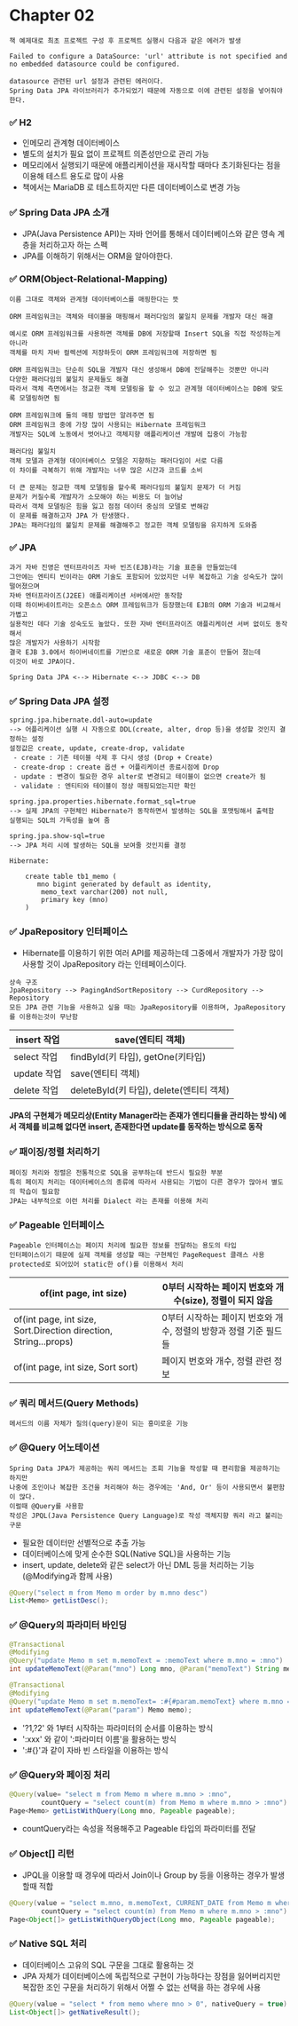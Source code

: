 # Chapter 02 
```
책 예제대로 최초 프로젝트 구성 후 프로젝트 실행시 다음과 같은 에러가 발생

Failed to configure a DataSource: 'url' attribute is not specified and no embedded datasource could be configured.

datasource 관련된 url 설정과 관련된 에러이다.
Spring Data JPA 라이브러리가 추가되었기 때문에 자동으로 이에 관련된 설정을 넣어줘야 한다. 
```
###  ✅ H2
+ 인메모리 관계형 데이터베이스
+ 별도의 설치가 필요 없이 프로젝트 의존성만으로 관리 가능
+ 메모리에서 실행되기 때문에 애플리케이션을 재시작할 때마다 초기화된다는 점을 이용해 테스트 용도로 많이 사용
+ 책에서는 MariaDB 로 테스트하지만 다른 데이터베이스로 변경 가능

###  ✅ Spring Data JPA 소개
+ JPA(Java Persistence API)는 자바 언어를 통해서 데이터베이스와 같은 영속 계층을 처리하고자 하는 스펙
+ JPA를 이해하기 위해서는 ORM을 알아야한다.

###  ✅ ORM(Object-Relational-Mapping)
```
이름 그대로 객체와 관계형 데이터베이스를 매핑한다는 뜻

ORM 프레임워크는 객체와 테이블을 매핑해서 패러다임의 불일치 문제를 개발자 대신 해결

예시로 ORM 프레임워크를 사용하면 객체를 DB에 저장할때 Insert SQL을 직접 작성하는게 아니라 
객체를 마치 자바 컬렉션에 저장하듯이 ORM 프레임워크에 저장하면 됨

ORM 프레임워크는 단순히 SQL을 개발자 대신 생성해서 DB에 전달해주는 것뿐만 아니라
다양한 패러다임의 불일치 문제들도 해결
따라서 객체 측면에서는 정교한 객체 모델링을 할 수 있고 관계형 데이터베이스는 DB에 맞도록 모델링하면 됨

ORM 프레임워크에 둘의 매핑 방법만 알려주면 됨
ORM 프레임워크 중에 가장 많이 사용되는 Hibernate 프레임워크
개발자는 SQL에 노동에서 벗어나고 객체지향 애플리케이션 개발에 집중이 가능함
```
```
패러다임 불일치
객체 모델과 관계형 데이터베이스 모델은 지향하는 패러다임이 서로 다름
이 차이를 극복하기 위해 개발자는 너무 많은 시간과 코드를 소비

더 큰 문제는 정교한 객체 모델링을 할수록 패러다임의 불일치 문제가 더 커짐
문제가 커질수록 개발자가 소모해야 하는 비용도 더 늘어남
따라서 객체 모델링은 힘을 잃고 점점 데이터 중심의 모델로 변해감
이 문제를 해결하고자 JPA 가 탄생했다.
JPA는 패러다임의 불일치 문제를 해결해주고 정교한 객체 모델링을 유지하게 도와줌
```
###  ✅ JPA
```
과거 자바 진영은 엔터프라이즈 자바 빈즈(EJB)라는 기술 표준을 만들었는데
그안에는 엔티티 빈이라는 ORM 기술도 포함되어 있었지만 너무 복잡하고 기술 성숙도가 많이 떨어졌으며
자바 엔터프라이즈(J2EE) 애플리케이션 서버에서만 동작함
이때 하이버네이트라는 오픈소스 ORM 프레임워크가 등장했는데 EJB의 ORM 기술과 비교해서 가볍고
실용적인 데다 기술 성숙도도 높았다. 또한 자바 엔터프라이즈 애플리케이션 서버 없이도 동작해서
많은 개발자가 사용하기 시작함
결국 EJB 3.0에서 하이버네이트를 기반으로 새로운 ORM 기술 표준이 만들어 졌는데
이것이 바로 JPA이다.

Spring Data JPA <--> Hibernate <--> JDBC <--> DB

```

###  ✅ Spring Data JPA 설정 
```
spring.jpa.hibernate.ddl-auto=update  
--> 어플리케이션 실행 시 자동으로 DDL(create, alter, drop 등)을 생성할 것인지 결정하는 설정
설정값은 create, update, create-drop, validate
 - create : 기존 테이블 삭제 후 다시 생성 (Drop + Create)
 - create-drop : create 옵션 + 어플리케이션 종료시점에 Drop
 - update : 변경이 필요한 경우 alter로 변경되고 테이블이 없으면 create가 됨
 - validate : 엔티티와 테이블이 정상 매핑되었는지만 확인 

spring.jpa.properties.hibernate.format_sql=true
--> 실제 JPA의 구현체인 Hibernate가 동작하면서 발생하는 SQL을 포맷팅해서 출력함
실행되는 SQL의 가독성을 높여 줌

spring.jpa.show-sql=true
--> JPA 처리 시에 발생하는 SQL을 보여줄 것인지를 결정

Hibernate: 
    
    create table tb1_memo (
       mno bigint generated by default as identity,
        memo_text varchar(200) not null,
        primary key (mno)
    )

```

###  ✅ JpaRepository 인터페이스
+ Hibernate를 이용하기 위한 여러 API를 제공하는데 그중에서 개발자가 가장 많이 사용할 것이 JpaRepository 라는 인테페이스이다.
```
상속 구조
JpaRepository --> PagingAndSortRepository --> CurdRepository --> Repository
모든 JPA 관련 기능을 사용하고 싶을 때는 JpaRepository를 이용하며, JpaRepository 를 이용하는것이 무난함
```

| insert 작업 | save(엔티티 객체)                     |   
|-----------|----------------------------------|
| select 작업 | findById(키 타입), getOne(키타입)      |
| update 작업 | save(엔티티 객체)                     |
| delete 작업 | deleteById(키 타입), delete(엔티티 객체) |

#### JPA의 구현체가 메모리상(Entity Manager라는 존재가 엔티디들을 관리하는 방식) 에서 객체를 비교해 없다면 insert, 존재한다면 update를 동작하는 방식으로 동작


###  ✅ 패이징/정렬 처리하기
```
페이징 처리와 정렬은 전통적으로 SQL을 공부하는데 반드시 필요한 부분
특히 페이지 처리는 데이터베이스의 종류에 따라서 사용되는 기법이 다른 경우가 많아서 별도의 학습이 필요함
JPA는 내부적으로 이런 처리를 Dialect 라는 존재를 이용해 처리
```

###  ✅ Pageable 인터페이스
```
Pageable 인터페이스는 페이지 처리에 필요한 정보를 전달하는 용도의 타입
인터페이스이기 때문에 실제 객체를 생성할 때는 구현체인 PageRequest 클래스 사용
protected로 되어있어 static한 of()를 이용해서 처리
```
| of(int page, int size)                                           | 0부터 시작하는 페이지 번호와 개수(size), 정렬이 되지 않음   |  
|------------------------------------------------------------------|----------------------------------------|
| of(int page, int size, Sort.Direction direction, String...props) | 0부터 시작하는 페이지 번호와 개수, 정렬의 방향과 정렬 기준 필드들 |
| of(int page, int size, Sort sort)                                | 페이지 번호와 개수, 정렬 관련 정보                   |

###  ✅ 쿼리 메서드(Query Methods)
```
메서드의 이름 자체가 질의(query)문이 되는 흥미로운 기능
```

###  ✅ @Query 어노테이션
```
Spring Data JPA가 제공하는 쿼리 메서드는 조회 기능을 작성할 때 편리함을 제공하기는 하지만 
나중에 조인이나 복잡한 조건을 처리해야 하는 경우에는 'And, Or' 등이 사용되면서 불편함이 많다.
이럴때 @Query를 사용함
작성은 JPQL(Java Persistence Query Language)로 작성 객체지향 쿼리 라고 불리는 구문
```
+ 필요한 데이터만 선별적으로 추출 가능
+ 데이터베이스에 맞게 순수한 SQL(Native SQL)을 사용하는 기능
+ insert, update, delete와 같은 select가 아닌 DML 등을 처리하는 기능(@Modifying과 함께 사용)

``` java
@Query("select m from Memo m order by m.mno desc")
List<Memo> getListDesc();
```

###  ✅ @Query의 파라미터 바인딩
``` java
@Transactional
@Modifying
@Query("update Memo m set m.memoText = :memoText where m.mno = :mno")
int updateMemoText(@Param("mno") Long mno, @Param("memoText") String memoText);

@Transactional
@Modifying
@Query("update Memo m set m.memoText= :#{#param.memoText} where m.mno = :#{#param.mno}")
int updateMemoText(@Param("param") Memo memo);
```
+ '?1,?2' 와 1부터 시작하는 파라미터의 순서를 이용하는 방식
+ ':xxx' 와 같이 ':파라미터 이름'을 활용하는 방식
+ ':#{}'과 같이 자바 빈 스타일을 이용하는 방식

###  ✅ @Query와 페이징 처리
``` java
@Query(value= "select m from Memo m where m.mno > :mno",
        countQuery = "select count(m) from Memo m where m.mno > :mno")
Page<Memo> getListWithQuery(Long mno, Pageable pageable);
```
+ countQuery라는 속성을 적용해주고 Pageable 타입의 파라미터를 전달 

###  ✅ Object[] 리턴
+ JPQL을 이용할 때 경우에 따라서 Join이나 Group by 등을 이용하는 경우가 발생할때 적합
```java
@Query(value = "select m.mno, m.memoText, CURRENT_DATE from Memo m where m.mno > :mno",
        countQuery = "select count(m) from Memo m where m.mno > :mno")
Page<Object[]> getListWithQueryObject(Long mno, Pageable pageable);
```
###  ✅ Native SQL 처리
+ 데이터베이스 고유의 SQL 구문을 그대로 활용하는 것
+ JPA 자체가 데이터베이스에 독립적으로 구현이 가능하다는 장점을 잃어버리지만 복잡한 조인 구문을 처리하기 위해서 어쩔 수 없는 선택을 하는 경우에 사용
```java
@Query(value = "select * from memo where mno > 0", nativeQuery = true)
List<Object[]> getNativeResult();
```